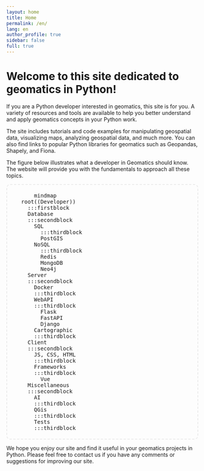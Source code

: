 ```yaml
---
layout: home
title: Home
permalink: /en/
lang: en
author_profile: true
sidebar: false
full: true
---
```

# Welcome to this site dedicated to geomatics in Python!

If you are a Python developer interested in geomatics, this site is for you. A variety of resources and tools are available to help you better understand and apply geomatics concepts in your Python work.

The site includes tutorials and code examples for manipulating geospatial data, visualizing maps, analyzing geospatial data, and much more. You can also find links to popular Python libraries for geomatics such as Geopandas, Shapely, and Fiona.

The figure below illustrates what a developer in Geomatics should know. The website will provide you with the fundamentals to approach all these topics.

<pre class="mermaid">
      mindmap
  root((Developer))
    :::firstblock
    Database
    :::secondblock
      SQL
        :::thirdblock
        PostGIS
      NoSQL
        :::thirdblock
        Redis
        MongoDB
        Neo4j
    Server
    :::secondblock
      Docker
      :::thirdblock
      WebAPI
      :::thirdblock
        Flask
        FastAPI
        Django
      Cartographic
      :::thirdblock
    Client
    :::secondblock
      JS, CSS, HTML
      :::thirdblock
      Frameworks
      :::thirdblock
        Vue
    Miscellaneous
    :::secondblock
      AI
      :::thirdblock
      QGis
      :::thirdblock
      Tests
      :::thirdblock
</pre>

We hope you enjoy our site and find it useful in your geomatics projects in Python. Please feel free to contact us if you have any comments or suggestions for improving our site.


<style>

pre.mermaid {
  
  border: 2px dashed #eaeaea;   /* bordure */
  padding: 20px;             /* espace interne */
  border-radius: 10px;       /* coins arrondis */
  overflow: auto;            /* scroll si besoin */
  /* font-family: "consolas" */
}

pre.mermaid .firstblock  {
  fill: #eaeaea; /* vert doux */
  
  stroke-width: 2px;
  /* font-weight: bold;
  font-size: 14px; */
  
}

pre.mermaid .firstblock .node-bkg {
  fill: #252a34!important;
  stroke: #eaeaea!important;
}

pre.mermaid .secondblock .node-bkg {
  fill:rgb(70, 80, 99)!important;
  
}

pre.mermaid .secondblock text {
  fill: #eaeaea!important;
}

pre.mermaid .thirdblock .node-bkg {
  fill:rgb(109, 125, 155)!important;
  
}

pre.mermaid .thirdblock text {
  fill: #eaeaea!important;
}

pre.mermaid .mindmap-edges .edge {
  stroke:rgb(248, 246, 246)!important;
}
</style>
